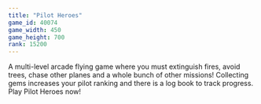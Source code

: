 ```yaml
---
title: "Pilot Heroes"
game_id: 40074
game_width: 450
game_height: 700
rank: 15200
---
```

A multi-level arcade flying game where you must extinguish fires, avoid trees, chase other planes and a whole bunch of other missions! Collecting gems increases your pilot ranking and there is a log book to track progress. Play Pilot Heroes now!